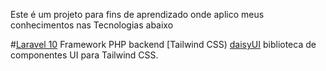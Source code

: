 Este é um projeto para fins de aprendizado onde aplico meus conhecimentos nas Tecnologias abaixo


#[Laravel 10](https://laravel.com/) Framework PHP backend
[Tailwind CSS)
[daisyUI](https://daisyui.com/) biblioteca de componentes UI  para Tailwind CSS.
